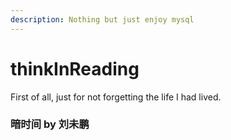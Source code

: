 ```yaml
---
description: Nothing but just enjoy mysql
---
```


# thinkInReading

First of all, just for not forgetting the life I had lived.

### 暗时间 __by 刘未鹏__

